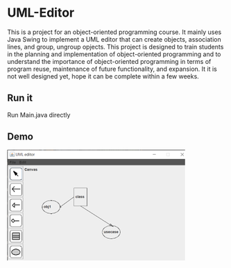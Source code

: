 # UML-Editor

This is a project for an object-oriented programming course. It mainly uses Java Swing to implement a UML editor that can create objects, association lines, and group, ungroup opjects. This project is designed to train students in the planning and implementation of object-oriented programming and to understand the importance of object-oriented programming in terms of program reuse, maintenance of future functionality, and expansion. It it is not well designed yet, hope it can be complete within a few weeks.

## Run it

Run Main.java directly

## Demo

![image](https://github.com/JTR3267/UML-Editor/blob/main/demo.png)
